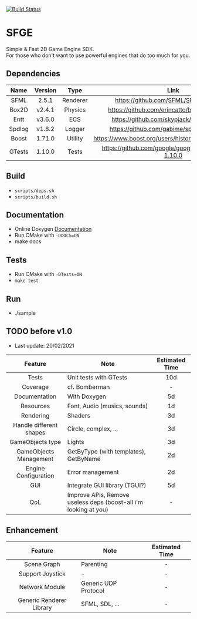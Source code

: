 [![Build Status](https://travis-ci.com/stephgalibert/sfge.svg?token=4xRtKLGfqqmAj18wsve3&branch=main)](https://travis-ci.com/stephgalibert/sfge)

# SFGE

Simple & Fast 2D Game Engine SDK.  
For those who don't want to use powerful engines that do too much for you.

## Dependencies

| Name   | Version | Type    | Link |
| :----: | :----: | :------: | :------------------------------------------------------: |
| SFML   | 2.5.1  | Renderer | https://github.com/SFML/SFML/tree/2.5.1                  |
| Box2D  | v2.4.1 | Physics  | https://github.com/erincatto/box2d/tree/v2.4.1           |
| Entt   | v3.6.0 | ECS      | https://github.com/skypjack/entt/tree/v3.6.0             |
| Spdlog | v1.8.2 | Logger   | https://github.com/gabime/spdlog/tree/v1.8.2             |
| Boost  | 1.71.0 | Utility  | https://www.boost.org/users/history/version_1_71_0.html  |
| GTests | 1.10.0 | Tests    | https://github.com/google/googletest/tree/release-1.10.0 | 
 
## Build

* `scripts/deps.sh`
* `scripts/build.sh`

## Documentation

* Online Doxygen [Documentation](https://stephgalibert.github.io/SFGE/)
* Run CMake with `-DDOCS=ON`
* make docs

## Tests

* Run CMake with `-DTests=ON`
* `make test`

## Run

* ./sample

## TODO before v1.0

* Last update: 20/02/2021

| Feature | Note | Estimated Time |
| :-----: | ----- | :------------: |
| Tests   | Unit tests with GTests | 10d
| Coverage | cf. Bomberman | -
| Documentation | With Doxygen | 5d 
| Resources | Font, Audio (musics, sounds) | 1d
| Rendering | Shaders | 3d
| Handle different shapes | Circle, complex, ... | 3d
| GameObjects type | Lights | 3d
| GameObjects Management | GetByType (with templates), GetByName | 2d
| Engine Configuration | Error management | 2d
| GUI | Integrate GUI library (TGUI?) | 5d
| QoL | Improve APIs, Remove useless deps (boost-all i'm looking at you) | -

  
## Enhancement

| Feature                   | Note                 | Estimated Time |
| :-----------------------: | -------------------- | :------------: |
| Scene Graph               | Parenting            | -              |
| Support Joystick          | -                    | -              |
| Network Module            | Generic UDP Protocol | -              |
| Generic Renderer Library  | SFML, SDL, ...       | -              |
